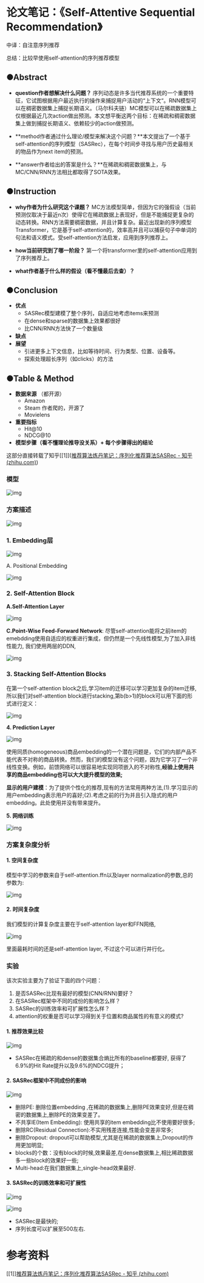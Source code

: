 #  论文笔记：《Self-Attentive Sequential Recommendation》

中译：自注意序列推荐

总结：比较早使用self-attention的序列推荐模型

## ●Abstract

-   **question作者想解决什么问题？**  序列动态是许多当代推荐系统的一个重要特征，它试图根据用户最近执行的操作来捕捉用户活动的“上下文“。RNN模型可以在稠密数据集上捕捉长期语义。（马尔科夫链）MC模型可以在稀疏数据集上仅根据最近几次action做出预测。本文想平衡这两个目标：在稀疏和稠密数据集上做到捕捉长期语义、依赖较少的action做预测。
    
-   **method作者通过什么理论/模型来解决这个问题？**本文提出了一个基于self-attention的序列模型（SASRec），在每个时间步寻找与用户历史最相关的物品作为next item的预测。
    
-   **answer作者给出的答案是什么？**在稀疏和稠密数据集上，与MC/CNN/RNN方法相比都取得了SOTA效果。

## ●Instruction

-   **why作者为什么研究这个课题？**	MC方法模型简单，但因为它的强假设（当前预测仅取决于最近n次）使得它在稀疏数据上表现好，但是不能捕捉更复杂的动态转换。RNN方法需要稠密数据，并且计算复杂。最近出现新的序列模型Transformer，它是基于self-attention的，效率高并且可以捕获句子中单词的句法和语义模式。受self-attention方法启发，应用到序列推荐上。
    
-   **how当前研究到了哪一阶段？** 第一个将transformer里的self-attention应用到了序列推荐上。
    
-   **what作者基于什么样的假设（看不懂最后去查）？**

## ●Conclusion

-   **优点** 
    -   SASRec模型建模了整个序列，自适应地考虑items来预测
    -   在dense和sparse的数据集上效果都很好
    -   比CNN/RNN方法快了一个数量级
-   **缺点**
-   **展望**
    -   引进更多上下文信息，比如等待时间、行为类型、位置、设备等。
    -   探索处理超长序列（如clicks）的方法

## ●Table & Method

-   **数据来源** （都开源）
    -   Amazon
    -   Steam 作者爬的，开源了
    -   Movielens
-   **重要指标** 
    -   Hit@10
    -   NDCG@10
-   **模型步骤（看不懂理论推导没关系）+ 每个步骤得出的结论**

这部分直接转载了知乎[[1]]([推荐算法炼丹笔记：序列化推荐算法SASRec - 知乎 (zhihu.com)](https://zhuanlan.zhihu.com/p/277660092?utm_source=qq))

### 模型

![img](https://pic2.zhimg.com/80/v2-c003ce4d3a4d14a9171954c3975af3e5_720w.jpg)

### 方案描述

![img](https://pic2.zhimg.com/80/v2-a7a5dae61095a43ed1f4cb2629655f91_720w.jpg)

### **1. Embedding层**

![img](https://pic4.zhimg.com/80/v2-6127cd6bfcdc00f007ba287f11c1f55f_720w.jpg)

A. Positional Embedding

![img](https://pic1.zhimg.com/80/v2-558fcc53330d91271fc2850a3998e704_720w.jpg)

### **2. Self-Attention Block**

**A.Self-Attention Layer**

![img](https://pic4.zhimg.com/80/v2-4ad7a98ce285113021eade4349199c5f_720w.jpg)

**C.Point-Wise Feed-Forward Network**: 尽管self-attention能将之前item的emebdding使用自适应的权重进行集成，但仍然是一个先线性模型,为了加入非线性能力, 我们使用两层的DDN,

![img](https://pic2.zhimg.com/80/v2-bdfa1cac41b3f4aa676e81d54a72671d_720w.jpg)

### **3. Stacking Self-Attention Blocks**

在第一个self-attention block之后,学习item的迁移可以学习更加复杂的item迁移,所以我们对self-attention block进行stacking,第b(b>1)的block可以用下面的形式进行定义：

![img](https://pic3.zhimg.com/80/v2-cdc40ee5705587460d39e19649625942_720w.jpg)

**4. Prediction Layer**

![img](https://pic2.zhimg.com/80/v2-873157dd4336dcbbd818227c7ced3f25_720w.jpg)

使用同质(homogeneous)商品embedding的一个潜在问题是，它们的内部产品不能代表不对称的商品转换。然而，我们的模型没有这个问题，因为它学习了一个非线性变换。例如，前馈网络可以很容易地实现同项嵌入的不对称性,**经验上使用共享的商品embedding也可以大大提升模型的效果;**

**显示的用户建模**：为了提供个性化的推荐,现有的方法常用两种方法,(1).学习显示的用户embedding表示用户的喜好;(2).考虑之前的行为并且引入隐式的用户embedding。此处使用并没有带来提升。

**5. 网络训练**

![img](https://pic1.zhimg.com/80/v2-684099a2a86837c0b3ad701ea2169710_720w.jpg)

### 方案复杂度分析

#### **1. 空间复杂度**

模型中学习的参数来自于self-attention.ffn以及layer normalization的参数,总的参数为:

![img](https://pic4.zhimg.com/80/v2-3d4d8db1c48964728a0c6830ecc4a71b_720w.jpg)

#### **2. 时间复杂度**

我们模型的计算复杂度主要在于self-attention layer和FFN网络,

![img](https://pic1.zhimg.com/80/v2-1cd0b2b09e9bc3fba57281ab76f2d478_720w.jpg)

里面最耗时间的还是self-attention layer, 不过这个可以进行并行化。

### 实验

该次实验主要为了验证下面的四个问题：

1. 是否SASRec比现有最好的模型(CNN/RNN)要好？
2. 在SASRec框架中不同的成份的影响怎么样？
3. SASRec的训练效率和可扩展性怎么样？
4. attention的权重是否可以学习得到关于位置和商品属性的有意义的模式?

#### **1. 推荐效果比较**

![img](https://pic4.zhimg.com/80/v2-e789c62c7c2e998f0713341ebc43155f_720w.jpg)

- SASRec在稀疏的和dense的数据集合熵比所有的baseline都要好, 获得了6.9%的Hit Rate提升以及9.6%的NDCG提升；

#### **2. SASRec框架中不同成份的影响**

![img](https://pic2.zhimg.com/80/v2-155ea54d12922a3d1aafcece005b5731_720w.jpg)

- 删除PE: 删除位置embedding ,在稀疏的数据集上,删除PE效果变好,但是在稠密的数据集上,删除PE的效果变差了。
- 不共享IE(Item Embedding): 使用共享的item embedding比不使用要好很多;
- 删除RC(Residual Connection):不实用残差连接,性能会变差非常多;
- 删除Dropout: dropout可以帮助模型,尤其是在稀疏的数据集上,Dropout的作用更加明显;
- blocks的个数：没有block的时候,效果最差,在dense数据集上,相比稀疏数据多一些block的效果好一些;
- Multi-head:在我们数据集上,single-head效果最好.

#### **3. SASRec的训练效率和可扩展性**

![img](https://pic4.zhimg.com/80/v2-b4a0692c6cf9b0a335dae79eba2ed723_720w.jpg)

![img](https://pic1.zhimg.com/80/v2-1a7f5f0f47c7ada0e2ccd22b23078584_720w.jpg)

- SASRec是最快的;
- 序列长度可以扩展至500左右.



# 参考资料

[[1]][推荐算法炼丹笔记：序列化推荐算法SASRec - 知乎 (zhihu.com)](https://zhuanlan.zhihu.com/p/277660092?utm_source=qq)

